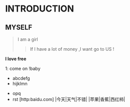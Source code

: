 # INTRODUCTION
## MYSELF
> I am a girl 
>> If I have a lot of money ,I want go to US !

**I love free**

1: come on !baby
* abcdefg
* hijklmn
- opq
- rst
[http:baidu.com]
|今天|天气|不错|
|苹果|香蕉|西红柿|

